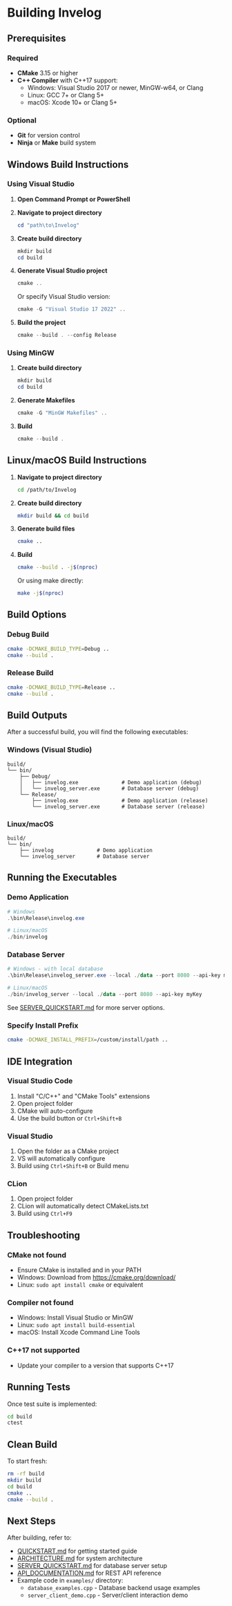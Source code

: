 # Building Invelog

## Prerequisites

### Required
- **CMake** 3.15 or higher
- **C++ Compiler** with C++17 support:
  - Windows: Visual Studio 2017 or newer, MinGW-w64, or Clang
  - Linux: GCC 7+ or Clang 5+
  - macOS: Xcode 10+ or Clang 5+

### Optional
- **Git** for version control
- **Ninja** or **Make** build system

## Windows Build Instructions

### Using Visual Studio

1. **Open Command Prompt or PowerShell**

2. **Navigate to project directory**
   ```powershell
   cd "path\to\Invelog"
   ```

3. **Create build directory**
   ```powershell
   mkdir build
   cd build
   ```

4. **Generate Visual Studio project**
   ```powershell
   cmake ..
   ```
   
   Or specify Visual Studio version:
   ```powershell
   cmake -G "Visual Studio 17 2022" ..
   ```

5. **Build the project**
   ```powershell
   cmake --build . --config Release
   ```

### Using MinGW

1. **Create build directory**
   ```powershell
   mkdir build
   cd build
   ```

2. **Generate Makefiles**
   ```powershell
   cmake -G "MinGW Makefiles" ..
   ```

3. **Build**
   ```powershell
   cmake --build .
   ```

## Linux/macOS Build Instructions

1. **Navigate to project directory**
   ```bash
   cd /path/to/Invelog
   ```

2. **Create build directory**
   ```bash
   mkdir build && cd build
   ```

3. **Generate build files**
   ```bash
   cmake ..
   ```

4. **Build**
   ```bash
   cmake --build . -j$(nproc)
   ```
   
   Or using make directly:
   ```bash
   make -j$(nproc)
   ```

## Build Options

### Debug Build
```bash
cmake -DCMAKE_BUILD_TYPE=Debug ..
cmake --build .
```

### Release Build
```bash
cmake -DCMAKE_BUILD_TYPE=Release ..
cmake --build .
```

## Build Outputs

After a successful build, you will find the following executables:

### Windows (Visual Studio)
```
build/
└── bin/
    ├── Debug/
    │   ├── invelog.exe              # Demo application (debug)
    │   └── invelog_server.exe       # Database server (debug)
    └── Release/
        ├── invelog.exe              # Demo application (release)
        └── invelog_server.exe       # Database server (release)
```

### Linux/macOS
```
build/
└── bin/
    ├── invelog              # Demo application
    └── invelog_server       # Database server
```

## Running the Executables

### Demo Application
```powershell
# Windows
.\bin\Release\invelog.exe

# Linux/macOS
./bin/invelog
```

### Database Server
```powershell
# Windows - with local database
.\bin\Release\invelog_server.exe --local ./data --port 8080 --api-key myKey

# Linux/macOS
./bin/invelog_server --local ./data --port 8080 --api-key myKey
```

See [SERVER_QUICKSTART.md](SERVER_QUICKSTART.md) for more server options.

### Specify Install Prefix
```bash
cmake -DCMAKE_INSTALL_PREFIX=/custom/install/path ..
```

## IDE Integration

### Visual Studio Code
1. Install "C/C++" and "CMake Tools" extensions
2. Open project folder
3. CMake will auto-configure
4. Use the build button or `Ctrl+Shift+B`

### Visual Studio
1. Open the folder as a CMake project
2. VS will automatically configure
3. Build using `Ctrl+Shift+B` or Build menu

### CLion
1. Open project folder
2. CLion will automatically detect CMakeLists.txt
3. Build using `Ctrl+F9`

## Troubleshooting

### CMake not found
- Ensure CMake is installed and in your PATH
- Windows: Download from https://cmake.org/download/
- Linux: `sudo apt install cmake` or equivalent

### Compiler not found
- Windows: Install Visual Studio or MinGW
- Linux: `sudo apt install build-essential`
- macOS: Install Xcode Command Line Tools

### C++17 not supported
- Update your compiler to a version that supports C++17

## Running Tests

Once test suite is implemented:
```bash
cd build
ctest
```

## Clean Build

To start fresh:
```bash
rm -rf build
mkdir build
cd build
cmake ..
cmake --build .
```

## Next Steps

After building, refer to:
- [QUICKSTART.md](QUICKSTART.md) for getting started guide
- [ARCHITECTURE.md](ARCHITECTURE.md) for system architecture
- [SERVER_QUICKSTART.md](SERVER_QUICKSTART.md) for database server setup
- [API_DOCUMENTATION.md](API_DOCUMENTATION.md) for REST API reference
- Example code in `examples/` directory:
  - `database_examples.cpp` - Database backend usage examples
  - `server_client_demo.cpp` - Server/client interaction demo
